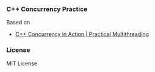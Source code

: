 ### C++ Concurrency Practice 

Based on 
* [C++ Concurrency in Action | Practical Multithreading](http://www.manning.com/williams/)

### License 

MIT License
